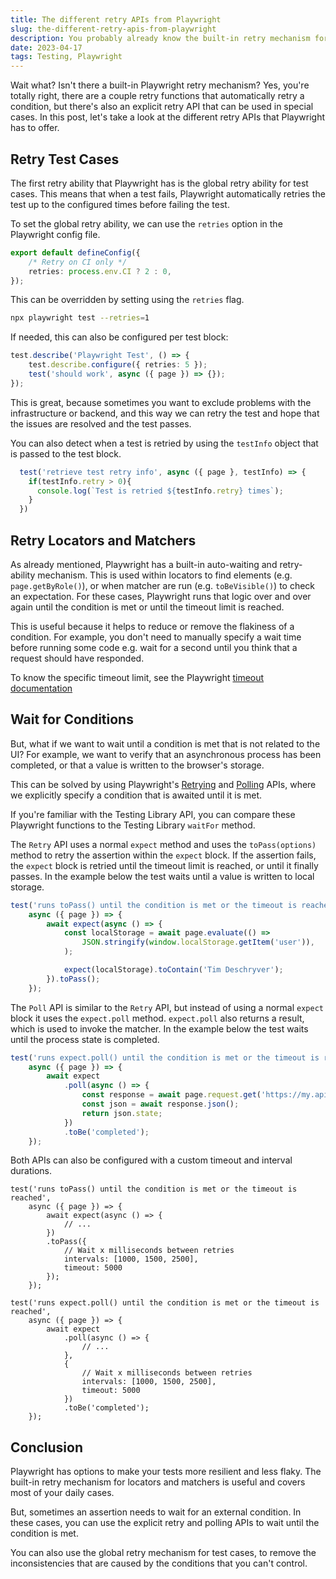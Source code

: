 ```yaml
---
title: The different retry APIs from Playwright
slug: the-different-retry-apis-from-playwright
description: You probably already know the built-in retry mechanism for locators and matchers, but are you already familiar with the retry and polling APIs? Let's take a look at the different retry APIs that Playwright has to offer, and when to use them.
date: 2023-04-17
tags: Testing, Playwright
---
```


Wait what? Isn't there a built-in Playwright retry mechanism?
Yes, you're totally right, there are a couple retry functions that automatically retry a condition, but there's also an explicit retry API that can be used in special cases. In this post, let's take a look at the different retry APIs that Playwright has to offer.

## Retry Test Cases

The first retry ability that Playwright has is the global retry ability for test cases.
This means that when a test fails, Playwright automatically retries the test up to the configured times before failing the test.

To set the global retry ability, we can use the `retries` option in the Playwright config file.

```ts{3}:playwright.config.ts
export default defineConfig({
    /* Retry on CI only */
    retries: process.env.CI ? 2 : 0,
});
```

This can be overridden by setting using the `retries` flag.

```bash
npx playwright test --retries=1
```

If needed, this can also be configured per test block:

```ts{2}:example.test.ts
test.describe('Playwright Test', () => {
    test.describe.configure({ retries: 5 });
    test('should work', async ({ page }) => {});
});
```

This is great, because sometimes you want to exclude problems with the infrastructure or backend, and this way we can retry the test and hope that the issues are resolved and the test passes.

You can also detect when a test is retried by using the `testInfo` object that is passed to the test block.

```ts{2-4}:example.test.ts
  test('retrieve test retry info', async ({ page }, testInfo) => {
    if(testInfo.retry > 0){
      console.log(`Test is retried ${testInfo.retry} times`);
    }
  })
```

## Retry Locators and Matchers

As already mentioned, Playwright has a built-in auto-waiting and retry-ability mechanism.
This is used within locators to find elements (e.g. `page.getByRole()`), or when matcher are run (e.g. `toBeVisible()`) to check an expectation.
For these cases, Playwright runs that logic over and over again until the condition is met or until the timeout limit is reached.

This is useful because it helps to reduce or remove the flakiness of a condition.
For example, you don't need to manually specify a wait time before running some code e.g. wait for a second until you think that a request should have responded.

To know the specific timeout limit, see the Playwright [timeout documentation](https://playwright.dev/docs/test-timeouts)

## Wait for Conditions

But, what if we want to wait until a condition is met that is not related to the UI?
For example, we want to verify that an asynchronous process has been completed, or that a value is written to the browser's storage.

This can be solved by using Playwright's [Retrying](https://playwright.dev/docs/test-assertions#retrying) and [Polling](https://playwright.dev/docs/test-assertions#polling) APIs, where we explicitly specify a condition that is awaited until it is met.

If you're familiar with the Testing Library API, you can compare these Playwright functions to the Testing Library `waitFor` method.

The `Retry` API uses a normal `expect` method and uses the `toPass(options)` method to retry the assertion within the `expect` block.
If the assertion fails, the `expect` block is retried until the timeout limit is reached, or until it finally passes.
In the example below the test waits until a value is written to local storage.

```ts:example.test.ts
test('runs toPass() until the condition is met or the timeout is reached',
	async ({ page }) => {
		await expect(async () => {
			const localStorage = await page.evaluate(() =>
				JSON.stringify(window.localStorage.getItem('user')),
			);

			expect(localStorage).toContain('Tim Deschryver');
		}).toPass();
	});
```

The `Poll` API is similar to the `Retry` API, but instead of using a normal `expect` block it uses the `expect.poll` method.
`expect.poll` also returns a result, which is used to invoke the matcher.
In the example below the test waits until the process state is completed.

```ts:example.test.ts
test('runs expect.poll() until the condition is met or the timeout is reached',
	async ({ page }) => {
		await expect
			.poll(async () => {
				const response = await page.request.get('https://my.api.com/process-state');
				const json = await response.json();
				return json.state;
			})
			.toBe('completed');
	});
```

Both APIs can also be configured with a custom timeout and interval durations.

```ts{6-10, 19-23}:example.test.ts
test('runs toPass() until the condition is met or the timeout is reached',
	async ({ page }) => {
		await expect(async () => {
			// ...
		})
		.toPass({
			// Wait x milliseconds between retries
			intervals: [1000, 1500, 2500],
			timeout: 5000
		});
	});

test('runs expect.poll() until the condition is met or the timeout is reached',
	async ({ page }) => {
		await expect
			.poll(async () => {
				// ...
			},
			{
				// Wait x milliseconds between retries
				intervals: [1000, 1500, 2500],
				timeout: 5000
			})
			.toBe('completed');
	});
```

## Conclusion

Playwright has options to make your tests more resilient and less flaky.
The built-in retry mechanism for locators and matchers is useful and covers most of your daily cases.

But, sometimes an assertion needs to wait for an external condition. In these cases, you can use the explicit retry and polling APIs to wait until the condition is met.

You can also use the global retry mechanism for test cases, to remove the inconsistencies that are caused by the conditions that you can't control.
